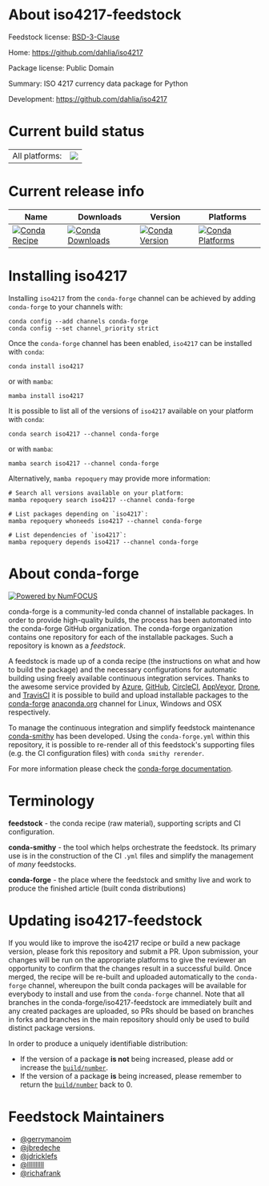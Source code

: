 About iso4217-feedstock
=======================

Feedstock license: [BSD-3-Clause](https://github.com/conda-forge/iso4217-feedstock/blob/main/LICENSE.txt)

Home: https://github.com/dahlia/iso4217

Package license: Public Domain

Summary: ISO 4217 currency data package for Python

Development: https://github.com/dahlia/iso4217

Current build status
====================


<table><tr><td>All platforms:</td>
    <td>
      <a href="https://dev.azure.com/conda-forge/feedstock-builds/_build/latest?definitionId=10647&branchName=main">
        <img src="https://dev.azure.com/conda-forge/feedstock-builds/_apis/build/status/iso4217-feedstock?branchName=main">
      </a>
    </td>
  </tr>
</table>

Current release info
====================

| Name | Downloads | Version | Platforms |
| --- | --- | --- | --- |
| [![Conda Recipe](https://img.shields.io/badge/recipe-iso4217-green.svg)](https://anaconda.org/conda-forge/iso4217) | [![Conda Downloads](https://img.shields.io/conda/dn/conda-forge/iso4217.svg)](https://anaconda.org/conda-forge/iso4217) | [![Conda Version](https://img.shields.io/conda/vn/conda-forge/iso4217.svg)](https://anaconda.org/conda-forge/iso4217) | [![Conda Platforms](https://img.shields.io/conda/pn/conda-forge/iso4217.svg)](https://anaconda.org/conda-forge/iso4217) |

Installing iso4217
==================

Installing `iso4217` from the `conda-forge` channel can be achieved by adding `conda-forge` to your channels with:

```
conda config --add channels conda-forge
conda config --set channel_priority strict
```

Once the `conda-forge` channel has been enabled, `iso4217` can be installed with `conda`:

```
conda install iso4217
```

or with `mamba`:

```
mamba install iso4217
```

It is possible to list all of the versions of `iso4217` available on your platform with `conda`:

```
conda search iso4217 --channel conda-forge
```

or with `mamba`:

```
mamba search iso4217 --channel conda-forge
```

Alternatively, `mamba repoquery` may provide more information:

```
# Search all versions available on your platform:
mamba repoquery search iso4217 --channel conda-forge

# List packages depending on `iso4217`:
mamba repoquery whoneeds iso4217 --channel conda-forge

# List dependencies of `iso4217`:
mamba repoquery depends iso4217 --channel conda-forge
```


About conda-forge
=================

[![Powered by
NumFOCUS](https://img.shields.io/badge/powered%20by-NumFOCUS-orange.svg?style=flat&colorA=E1523D&colorB=007D8A)](https://numfocus.org)

conda-forge is a community-led conda channel of installable packages.
In order to provide high-quality builds, the process has been automated into the
conda-forge GitHub organization. The conda-forge organization contains one repository
for each of the installable packages. Such a repository is known as a *feedstock*.

A feedstock is made up of a conda recipe (the instructions on what and how to build
the package) and the necessary configurations for automatic building using freely
available continuous integration services. Thanks to the awesome service provided by
[Azure](https://azure.microsoft.com/en-us/services/devops/), [GitHub](https://github.com/),
[CircleCI](https://circleci.com/), [AppVeyor](https://www.appveyor.com/),
[Drone](https://cloud.drone.io/welcome), and [TravisCI](https://travis-ci.com/)
it is possible to build and upload installable packages to the
[conda-forge](https://anaconda.org/conda-forge) [anaconda.org](https://anaconda.org/)
channel for Linux, Windows and OSX respectively.

To manage the continuous integration and simplify feedstock maintenance
[conda-smithy](https://github.com/conda-forge/conda-smithy) has been developed.
Using the ``conda-forge.yml`` within this repository, it is possible to re-render all of
this feedstock's supporting files (e.g. the CI configuration files) with ``conda smithy rerender``.

For more information please check the [conda-forge documentation](https://conda-forge.org/docs/).

Terminology
===========

**feedstock** - the conda recipe (raw material), supporting scripts and CI configuration.

**conda-smithy** - the tool which helps orchestrate the feedstock.
                   Its primary use is in the construction of the CI ``.yml`` files
                   and simplify the management of *many* feedstocks.

**conda-forge** - the place where the feedstock and smithy live and work to
                  produce the finished article (built conda distributions)


Updating iso4217-feedstock
==========================

If you would like to improve the iso4217 recipe or build a new
package version, please fork this repository and submit a PR. Upon submission,
your changes will be run on the appropriate platforms to give the reviewer an
opportunity to confirm that the changes result in a successful build. Once
merged, the recipe will be re-built and uploaded automatically to the
`conda-forge` channel, whereupon the built conda packages will be available for
everybody to install and use from the `conda-forge` channel.
Note that all branches in the conda-forge/iso4217-feedstock are
immediately built and any created packages are uploaded, so PRs should be based
on branches in forks and branches in the main repository should only be used to
build distinct package versions.

In order to produce a uniquely identifiable distribution:
 * If the version of a package **is not** being increased, please add or increase
   the [``build/number``](https://docs.conda.io/projects/conda-build/en/latest/resources/define-metadata.html#build-number-and-string).
 * If the version of a package **is** being increased, please remember to return
   the [``build/number``](https://docs.conda.io/projects/conda-build/en/latest/resources/define-metadata.html#build-number-and-string)
   back to 0.

Feedstock Maintainers
=====================

* [@gerrymanoim](https://github.com/gerrymanoim/)
* [@jbredeche](https://github.com/jbredeche/)
* [@jdricklefs](https://github.com/jdricklefs/)
* [@llllllllll](https://github.com/llllllllll/)
* [@richafrank](https://github.com/richafrank/)

